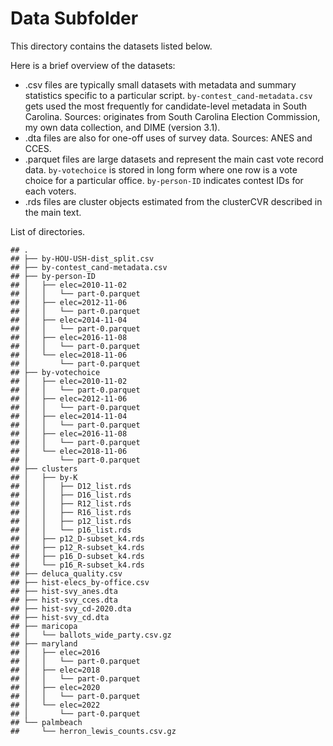 Data Subfolder
================

This directory contains the datasets listed below.

Here is a brief overview of the datasets:

* .csv files are typically small datasets with metadata and summary statistics specific to a particular script. `by-contest_cand-metadata.csv` gets used the most frequently for candidate-level metadata in South Carolina. Sources: originates from South Carolina Election Commission, my own data collection, and DIME (version 3.1).
* .dta files are also for one-off uses of survey data. Sources: ANES and CCES.
* .parquet files are large datasets and represent the main cast vote record data. `by-votechoice` is stored in long form where one row is a vote choice for a particular office. `by-person-ID` indicates contest IDs for each voters. 
* .rds files are cluster objects estimated from the clusterCVR described in the main text.

List of directories.

    ## .
    ## ├── by-HOU-USH-dist_split.csv
    ## ├── by-contest_cand-metadata.csv
    ## ├── by-person-ID
    ## │   ├── elec=2010-11-02
    ## │   │   └── part-0.parquet
    ## │   ├── elec=2012-11-06
    ## │   │   └── part-0.parquet
    ## │   ├── elec=2014-11-04
    ## │   │   └── part-0.parquet
    ## │   ├── elec=2016-11-08
    ## │   │   └── part-0.parquet
    ## │   └── elec=2018-11-06
    ## │       └── part-0.parquet
    ## ├── by-votechoice
    ## │   ├── elec=2010-11-02
    ## │   │   └── part-0.parquet
    ## │   ├── elec=2012-11-06
    ## │   │   └── part-0.parquet
    ## │   ├── elec=2014-11-04
    ## │   │   └── part-0.parquet
    ## │   ├── elec=2016-11-08
    ## │   │   └── part-0.parquet
    ## │   └── elec=2018-11-06
    ## │       └── part-0.parquet
    ## ├── clusters
    ## │   ├── by-K
    ## │   │   ├── D12_list.rds
    ## │   │   ├── D16_list.rds
    ## │   │   ├── R12_list.rds
    ## │   │   ├── R16_list.rds
    ## │   │   ├── p12_list.rds
    ## │   │   └── p16_list.rds
    ## │   ├── p12_D-subset_k4.rds
    ## │   ├── p12_R-subset_k4.rds
    ## │   ├── p16_D-subset_k4.rds
    ## │   └── p16_R-subset_k4.rds
    ## ├── deluca_quality.csv
    ## ├── hist-elecs_by-office.csv
    ## ├── hist-svy_anes.dta
    ## ├── hist-svy_cces.dta
    ## ├── hist-svy_cd-2020.dta
    ## ├── hist-svy_cd.dta
    ## ├── maricopa
    ## │   └── ballots_wide_party.csv.gz
    ## ├── maryland
    ## │   ├── elec=2016
    ## │   │   └── part-0.parquet
    ## │   ├── elec=2018
    ## │   │   └── part-0.parquet
    ## │   ├── elec=2020
    ## │   │   └── part-0.parquet
    ## │   └── elec=2022
    ## │       └── part-0.parquet
    ## └── palmbeach
    ##     └── herron_lewis_counts.csv.gz
